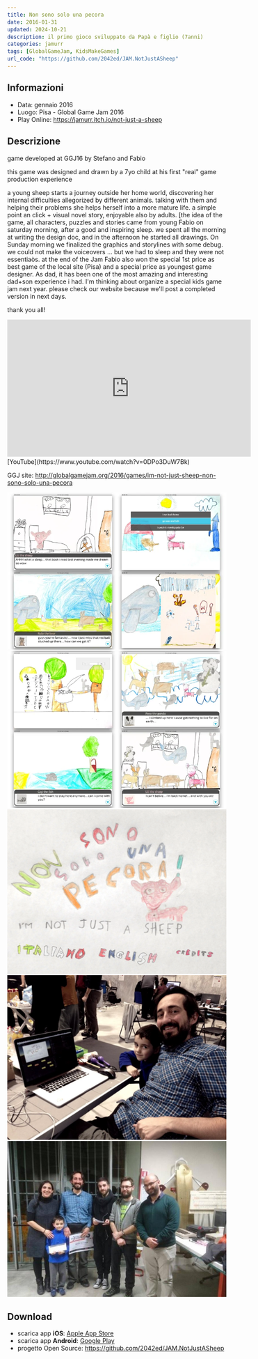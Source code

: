 ```yaml
---
title: Non sono solo una pecora
date: 2016-01-31
updated: 2024-10-21
description: il primo gioco sviluppato da Papà e figlio (7anni)
categories: jamurr
tags: [GlobalGameJam, KidsMakeGames]
url_code: "https://github.com/2042ed/JAM.NotJustASheep"
---
```

## Informazioni
- Data: gennaio 2016
- Luogo: Pisa - Global Game Jam 2016
- Play Online: https://jamurr.itch.io/not-just-a-sheep

## Descrizione

game developed at GGJ16 by Stefano and Fabio

this game was designed and drawn by a 7yo child at his first "real" game production experience

a young sheep starts a journey outside her home world, discovering her internal difficulties allegorized by different animals. talking with them and helping their problems she helps herself into a more mature life. a simple point an click + visual novel story, enjoyable also by adults. [the idea of the game, all characters, puzzles and stories came from young Fabio on saturday morning, after a good and inspiring sleep. we spent all the morning at writing the design doc, and in the afternoon he started all drawings. On Sunday morning we finalized the graphics and storylines with some debug. we could not make the voiceovers ... but we had to sleep and they were not essentiaòs. at the end of the Jam Fabio also won the special 1st price as best game of the local site (Pisa) and a special price as youngest game designer. As dad, it has been one of the most amazing and interesting dad+son experience i had. I'm thinking about organize a special kids game jam next year. please check our website because we'll post a completed version in next days.

thank you all!

<iframe width="560" height="315" src="https://www.youtube.com/embed/0DPo3DuW7Bk?si=7pXHVVR7YmyUOX1a" title="YouTube video player" frameborder="0" allow="accelerometer; autoplay; clipboard-write; encrypted-media; gyroscope; picture-in-picture; web-share" allowfullscreen></iframe>
[YouTube](https://www.youtube.com/watch?v=0DPo3DuW7Bk)

GGJ site: <http://globalgamejam.org/2016/games/im-not-just-sheep-non-sono-solo-una-pecora>

![logo](../../assets/img/jam/notjustasheep_comp1.webp)
![logo](../../assets/img/jam/notjustasheep_comp2.webp)
![logo](../../assets/img/jam/notjustasheep_intro.webp)
![logo](../../assets/img/jam/notjustasheep_pensieroprofontoteam.webp)
![logo](../../assets/img/jam/ggj16_pisa_winners.jpg)

## Download
- scarica app **iOS**: [Apple App Store](https://apps.apple.com/us/app/im-not-just-a-sheep/id110999489)
- scarica app **Android**: [Google Play](https://play.google.com/store/apps/details?id=com.jamurr.notjustsheep)
- progetto Open Source: <https://github.com/2042ed/JAM.NotJustASheep>
